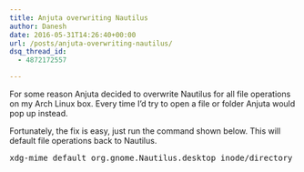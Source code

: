 ```yaml
---
title: Anjuta overwriting Nautilus
author: Danesh
date: 2016-05-31T14:26:40+00:00
url: /posts/anjuta-overwriting-nautilus/
dsq_thread_id:
  - 4872172557

---
```

For some reason Anjuta decided to overwrite Nautilus for all file operations on my Arch Linux box. Every time I&#8217;d try to open a file or folder Anjuta would pop up instead.

Fortunately, the fix is easy, just run the command shown below. This will default file operations back to Nautilus.

<pre class="theme:terminal lang:default decode:true">xdg-mime default org.gnome.Nautilus.desktop inode/directory</pre>